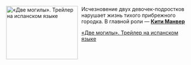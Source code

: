 <!--2025-08-18 08:00:19-->
<div class="yb">
  <div class="rss kino_kino"><a href="https://www.kino-teatr.ru/video/52211/" title="«Две могилы». Трейлер на испанском языке"><img src="https://www.kino-teatr.ru/video/1/1/52211/poster.jpg" width="196" height="147" align="left" hspace="5" style="margin: 0px 10px 0px 5px" alt="«Две могилы». Трейлер на испанском языке"/></a>Исчезновение двух девочек-подростков нарушает жизнь тихого прибрежного городка. В главной роли — <a href=https://www.kino-teatr.ru/kino/acter/w/euro/55511/works/ target=_blank><strong>Кити Манвер</strong></a> <p class="titl"><a href="https://www.kino-teatr.ru/video/52211/">«Две могилы». Трейлер на испанском языке</a></p></div>
</div>
